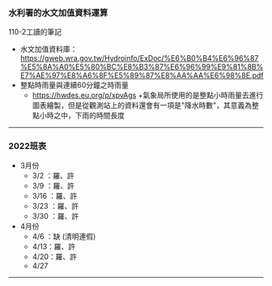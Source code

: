 ### 水利署的水文加值資料運算
110-2工讀的筆記


+ 水文加值資料庫： https://gweb.wra.gov.tw/Hydroinfo/ExDoc/%E6%B0%B4%E6%96%87%E5%8A%A0%E5%80%BC%E8%B3%87%E6%96%99%E9%81%8B%E7%AE%97%E8%A6%8F%E5%89%87%E8%AA%AA%E6%98%8E.pdf
+ 整點時雨量與連續60分鐘之時雨量
   + https://hwdes.eu.org/p/xpvAgs
+氣象局所使用的是整點小時雨量去進行圖表繪製，但是從觀測站上的資料還會有一項是"降水時數"，其意義為整點小時之中，下雨的時間長度

----

### 2022班表

+ 3月份
  + 3/2 ：羅、許
  + 3/9 ：羅、許
  + 3/16 ：羅、許
  + 3/23 ：羅、許
  + 3/30 ：羅、許
+ 4月份
  + 4/6 ：缺 (清明連假)
  + 4/13：羅、許
  + 4/20：羅、許
  + 4/27

----
